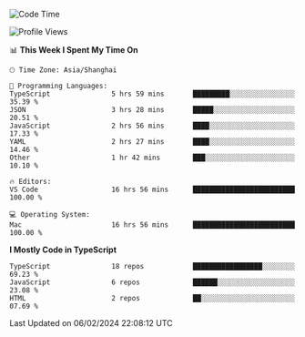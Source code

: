<!--START_SECTION:waka-->
![Code Time](http://img.shields.io/badge/Code%20Time-5%2C783%20hrs%2015%20mins-blue)

![Profile Views](http://img.shields.io/badge/Profile%20Views-0-blue)

📊 **This Week I Spent My Time On** 

```text
🕑︎ Time Zone: Asia/Shanghai

💬 Programming Languages: 
TypeScript               5 hrs 59 mins       █████████░░░░░░░░░░░░░░░░   35.39 % 
JSON                     3 hrs 28 mins       █████░░░░░░░░░░░░░░░░░░░░   20.51 % 
JavaScript               2 hrs 56 mins       ████░░░░░░░░░░░░░░░░░░░░░   17.33 % 
YAML                     2 hrs 27 mins       ████░░░░░░░░░░░░░░░░░░░░░   14.46 % 
Other                    1 hr 42 mins        ███░░░░░░░░░░░░░░░░░░░░░░   10.10 % 

🔥 Editors: 
VS Code                  16 hrs 56 mins      █████████████████████████   100.00 % 

💻 Operating System: 
Mac                      16 hrs 56 mins      █████████████████████████   100.00 % 
```

**I Mostly Code in TypeScript** 

```text
TypeScript               18 repos            █████████████████░░░░░░░░   69.23 % 
JavaScript               6 repos             ██████░░░░░░░░░░░░░░░░░░░   23.08 % 
HTML                     2 repos             ██░░░░░░░░░░░░░░░░░░░░░░░   07.69 % 
```




 Last Updated on 06/02/2024 22:08:12 UTC
<!--END_SECTION:waka-->
